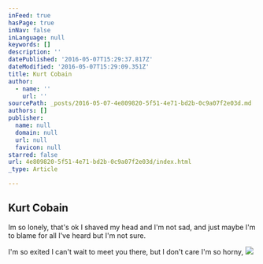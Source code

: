 ```yaml
---
inFeed: true
hasPage: true
inNav: false
inLanguage: null
keywords: []
description: ''
datePublished: '2016-05-07T15:29:37.817Z'
dateModified: '2016-05-07T15:29:09.351Z'
title: Kurt Cobain
author:
  - name: ''
    url: ''
sourcePath: _posts/2016-05-07-4e809820-5f51-4e71-bd2b-0c9a07f2e03d.md
authors: []
publisher:
  name: null
  domain: null
  url: null
  favicon: null
starred: false
url: 4e809820-5f51-4e71-bd2b-0c9a07f2e03d/index.html
_type: Article

---
```

## Kurt Cobain

Im so lonely, that's ok I shaved my head and I'm not sad, and just maybe I'm to blame for all I've heard but I'm not sure.

I'm so exited I can't wait to meet you there, but I don't care I'm so horny, ![](https://s3-us-west-2.amazonaws.com/the-grid-img/p/f20c1e2117926513f8985e6f3d9a53bd34b539b9.jpg)